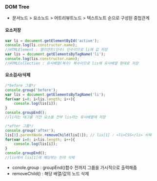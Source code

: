 ### DOM Tree
- 문서노드 > 요소노드 > 어트리뷰트노드 > 텍스트노트 순으로 구성된 중첩관계

#### 요소저장
```javascript
var li = document.getElementById('active');
console.log(li.constructor.name); 
//HTMLElement : 엘리먼트(단수) 단수이므로 li에 값 저장
var lis = document.getElementsByTagName('li');
console.log(lis.constructor.name); 
//HTMLCollection : 유사배열(복수) 복수이므로 lis에 유사배열 형태로 저장
```

#### 요소검사/삭제
```javascript
/*before 그룹*/
console.group('before');
var lis = document.getElementsByTagName('li');
for(var i=0; i<lis.length; i++){
    console.log(lis[i]);
}
console.groupEnd();
//li라는 태그를 가진 요소들 전부 lis라는 유사배열에 저장

/*after 그룹*/
console.group('after');
lis[1].parentNode.removeChild(lis[1]); // lis[1] : <li>CSS</li> 삭제
for(var i=0; i<lis.length; i++){
    console.log(lis[i]);
}
console.groupEnd();
//lis에서 lis[1]에 해당하는 인자 삭제
```
- conole.group : groupEnd()함수 전까지 그룹을 가시적으로 출력해줌
- removeChild() : 해당 배열/값의 노드 삭제